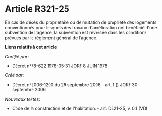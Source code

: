 # Article R321-25

En cas de décès du propriétaire ou de mutation de propriété des logements conventionnés pour lesquels des travaux
d'amélioration ont bénéficié d'une subvention de l'agence, la subvention est reversée dans les conditions prévues par le
règlement général de l'agence.

**Liens relatifs à cet article**

_Codifié par_:

  - Décret n°78-622 1978-05-31 JORF 8 JUIN 1978

_Créé par_:

  - Décret n°2006-1200 du 29 septembre 2006 - art. 1 () JORF 30 septembre 2006

_Nouveaux textes_:

  - Code de la construction et de l'habitation. - art. D321-25, v. 0.1 (VD)
